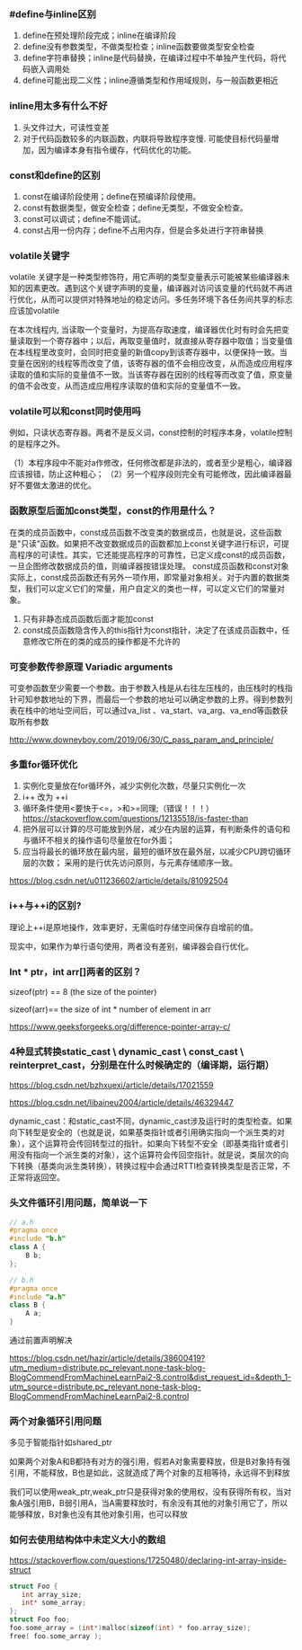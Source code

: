 ### #define与inline区别

1.  define在预处理阶段完成；inline在编译阶段
2.  define没有参数类型，不做类型检查；inline函数要做类型安全检查
3.  define字符串替换；inline是代码替换，在编译过程中不单独产生代码，将代码嵌入调用处
4. define可能出现二义性；inline遵循类型和作用域规则，与一般函数更相近



### inline用太多有什么不好

1. 头文件过大，可读性变差
2. 对于代码函数较多的内联函数，内联将导致程序变慢. 可能使目标代码量增加，因为编译本身有指令缓存，代码优化的功能。



### const和define的区别

1. const在编译阶段使用；define在预编译阶段使用。 
2. const有数据类型，做安全检查；define无类型，不做安全检查。 
3. const可以调试；define不能调试。 
4. const占用一份内存；define不占用内存，但是会多处进行字符串替换



### volatile关键字

volatile 关键字是一种类型修饰符，用它声明的类型变量表示可能被某些编译器未知的因素更改。遇到这个关键字声明的变量，编译器对访问该变量的代码就不再进行优化，从而可以提供对特殊地址的稳定访问。多任务环境下各任务间共享的标志应该加volatile

在本次线程内, 当读取一个变量时，为提高存取速度，编译器优化时有时会先把变量读取到一个寄存器中；以后，再取变量值时，就直接从寄存器中取值；当变量值在本线程里改变时，会同时把变量的新值copy到该寄存器中，以便保持一致。当变量在因别的线程等而改变了值，该寄存器的值不会相应改变，从而造成应用程序读取的值和实际的变量值不一致。当该寄存器在因别的线程等而改变了值，原变量的值不会改变，从而造成应用程序读取的值和实际的变量值不一致。




###  volatile可以和const同时使用吗

例如，只读状态寄存器。两者不是反义词，const控制的时程序本身，volatile控制的是程序之外。

（1）本程序段中不能对a作修改，任何修改都是非法的，或者至少是粗心，编译器应该报错，防止这种粗心；
（2）另一个程序段则完全有可能修改，因此编译器最好不要做太激进的优化。



 ### 函数原型后面加const类型，const的作用是什么？

在类的成员函数中，const成员函数不改变类的数据成员，也就是说，这些函数是"只读"函数。如果把不改变数据成员的函数都加上const关键字进行标识，可提高程序的可读性。其实，它还能提高程序的可靠性，已定义成const的成员函数，一旦企图修改数据成员的值，则编译器按错误处理。 const成员函数和const对象 实际上，const成员函数还有另外一项作用，即常量对象相关。对于内置的数据类型，我们可以定义它们的常量，用户自定义的类也一样，可以定义它们的常量对象。

1. 只有非静态成员函数后面才能加const
2. const成员函数隐含传入的this指针为const指针，决定了在该成员函数中，任意修改它所在的类的成员的操作都是不允许的



### 可变参数传参原理 Variadic arguments

可变参函数至少需要一个参数。由于参数入栈是从右往左压栈的，由压栈时的栈指针可知参数地址的下界，而最后一个参数的地址可以确定参数的上界。得到参数列表在栈中的地址空间后，可以通过va_list 、va_start、va_arg、va_end等函数获取所有参数

http://www.downeyboy.com/2019/06/30/C_pass_param_and_principle/



### 多重for循环优化

1. 实例化变量放在for循环外，减少实例化次数，尽量只实例化一次
2. i++ 改为 ++i
3. 循环条件使用<要快于<=，>和>=同理;（错误！！！）https://stackoverflow.com/questions/12135518/is-faster-than
4. 把外层可以计算的尽可能放到外层，减少在内层的运算，有判断条件的语句和与循环不相关的操作语句尽量放在for外面；
5. 应当将最长的循环放在最内层，最短的循环放在最外层，以减少CPU跨切循环层的次数；
   采用的是行优先访问原则，与元素存储顺序一致。

https://blog.csdn.net/u011236602/article/details/81092504



### i++与++i的区别?

理论上++i是原地操作，效率更好，无需临时存储空间保存自增前的值。

现实中，如果作为单行语句使用，两者没有差别，编译器会自行优化。



### Int * ptr，int arr[]两者的区别？ 

sizeof(ptr) == 8 (the size of the pointer)

sizeof(arr)== the size of int * number of element in arr

https://www.geeksforgeeks.org/difference-pointer-array-c/



### 4种显式转换static_cast \ dynamic_cast \ const_cast \ reinterpret_cast，分别是在什么时候确定的（编译期，运行期）

https://blog.csdn.net/bzhxuexi/article/details/17021559

https://blog.csdn.net/libaineu2004/article/details/46329447

dynamic_cast：和static_cast不同，dynamic_cast涉及运行时的类型检查。如果向下转型是安全的（也就是说，如果基类指针或者引用确实指向一个派生类的对象），这个运算符会传回转型过的指针。如果向下转型不安全（即基类指针或者引用没有指向一个派生类的对象），这个运算符会传回空指针。就是说，类层次的向下转换（基类向派生类转换），转换过程中会通过RTTI检查转换类型是否正常，不正常将返回空。


### 

### 头文件循环引用问题，简单说一下

```cpp
// a.h
#pragma once
#include "b.h"
class A {
    B b;
};
```

```cpp
// b.h
#pragma once
#include "a.h"
class B {
	A a;
}
```

通过前置声明解决

https://blog.csdn.net/hazir/article/details/38600419?utm_medium=distribute.pc_relevant.none-task-blog-BlogCommendFromMachineLearnPai2-8.control&dist_request_id=&depth_1-utm_source=distribute.pc_relevant.none-task-blog-BlogCommendFromMachineLearnPai2-8.control



### 两个对象循环引用问题

多见于智能指针如shared_ptr   

如果两个对象A和B都持有对方的强引用，假若A对象需要释放，但是B对象持有强引用，不能释放，B也是如此，这就造成了两个对象的互相等待，永远得不到释放   

我们可以使用weak_ptr,weak_ptr只是获得对象的使用权，没有获得所有权，当对象A强引用B，B弱引用A，当A需要释放时，有余没有其他的对象引用它了，所以能够释放，B对象也没有其他对象引用，也可以释放



###  如何去使用结构体中未定义大小的数组

https://stackoverflow.com/questions/17250480/declaring-int-array-inside-struct

```c
struct Foo {
   int array_size;
   int* some_array;
};
struct Foo foo;
foo.some_array = (int*)malloc(sizeof(int) * foo.array_size);
free( foo.some_array );
```

